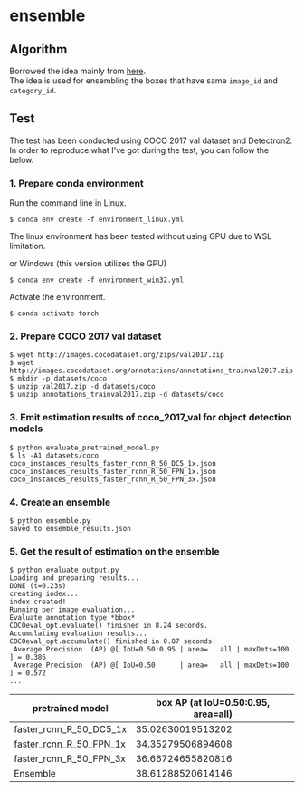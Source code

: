 # ensemble

## Algorithm

Borrowed the idea mainly from [here](https://github.com/ahrnbom/ensemble-objdet/blob/master/ensemble.py).  
The idea is used for ensembling the boxes that have same `image_id` and `category_id`.  

## Test

The test has been conducted using COCO 2017 val dataset and Detectron2.  
In order to reproduce what I've got during the test, you can follow the below.  

### 1. Prepare conda environment
Run the command line in Linux.
``` shell
$ conda env create -f environment_linux.yml
```
The linux environment has been tested without using GPU due to WSL limitation.

or Windows (this version utilizes the GPU)
``` shell
$ conda env create -f environment_win32.yml
```

Activate the environment.
``` shell
$ conda activate torch
```

### 2. Prepare COCO 2017 val dataset
``` shell
$ wget http://images.cocodataset.org/zips/val2017.zip
$ wget http://images.cocodataset.org/annotations/annotations_trainval2017.zip
$ mkdir -p datasets/coco
$ unzip val2017.zip -d datasets/coco
$ unzip annotations_trainval2017.zip -d datasets/coco 
```

### 3. Emit estimation results of coco_2017_val for object detection models
``` shell
$ python evaluate_pretrained_model.py
$ ls -A1 datasets/coco
coco_instances_results_faster_rcnn_R_50_DC5_1x.json
coco_instances_results_faster_rcnn_R_50_FPN_1x.json
coco_instances_results_faster_rcnn_R_50_FPN_3x.json
```

### 4. Create an ensemble
``` shell
$ python ensemble.py
saved to ensemble_results.json
```

### 5. Get the result of estimation on the ensemble
``` shell
$ python evaluate_output.py
Loading and preparing results...
DONE (t=0.23s)
creating index...
index created!
Running per image evaluation...
Evaluate annotation type *bbox*
COCOeval_opt.evaluate() finished in 8.24 seconds.
Accumulating evaluation results...
COCOeval_opt.accumulate() finished in 0.87 seconds.
 Average Precision  (AP) @[ IoU=0.50:0.95 | area=   all | maxDets=100 ] = 0.386
 Average Precision  (AP) @[ IoU=0.50      | area=   all | maxDets=100 ] = 0.572
...
```

| pretrained model        | box AP (at IoU=0.50:0.95, area=all) |
| ----------------------- | ----------------------------------- |
| faster_rcnn_R_50_DC5_1x | 35.02630019513202                   |
| faster_rcnn_R_50_FPN_1x | 34.35279506894608                   |
| faster_rcnn_R_50_FPN_3x | 36.66724655820816                   |
| Ensemble                | 38.61288520614146                   |
